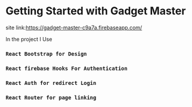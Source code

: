 # Getting Started with Gadget Master

site link:https://gadget-master-c9a7a.firebaseapp.com/

In the project I Use

### `React Bootstrap for Design`

### `React firebase Hooks For Authentication`

### `React Auth for redirect Login`

### `React Router for page linking`
